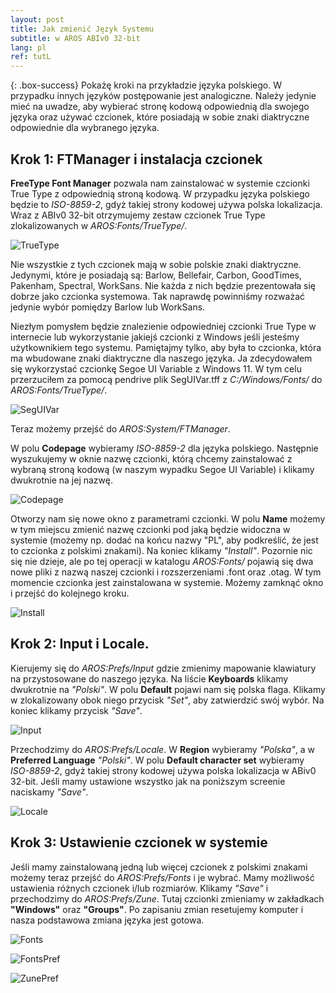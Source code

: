 ```yaml
---
layout: post
title: Jak zmienić Język Systemu
subtitle: w AROS ABIv0 32-bit
lang: pl
ref: tutL
---
```


{: .box-success}
Pokażę kroki na przykładzie języka polskiego. W przypadku innych języków postępowanie jest analogiczne. Należy jedynie mieć na uwadze, aby wybierać stronę kodową odpowiednią dla swojego języka oraz używać czcionek, które posiadają w sobie znaki diaktryczne odpowiednie dla wybranego języka.

## Krok 1: FTManager i instalacja czcionek

**FreeType Font Manager** pozwala nam zainstalować w systemie czcionki True Type z odpowiednią stroną kodową. W przypadku języka polskiego będzie to *ISO-8859-2*, gdyż takiej strony kodowej używa polska lokalizacja. Wraz z ABIv0 32-bit otrzymujemy zestaw czcionek True Type zlokalizowanych w *AROS:Fonts/TrueType/*.

![TrueType](/assets/img/lang3.jpg)

Nie wszystkie z tych czcionek mają w sobie polskie znaki diaktryczne. Jedynymi, które je posiadają są: Barlow, Bellefair, Carbon, GoodTimes, Pakenham, Spectral, WorkSans. Nie każda z nich będzie prezentowała się dobrze jako czcionka systemowa. Tak naprawdę powinniśmy rozważać jedynie wybór pomiędzy Barlow lub WorkSans.

Niezłym pomysłem będzie znalezienie odpowiedniej czcionki True Type w internecie lub wykorzystanie jakiejś czcionki z Windows jeśli jesteśmy użytkownikiem tego systemu. Pamiętajmy tylko, aby była to czcionka, która ma wbudowane znaki diaktryczne dla naszego języka. Ja zdecydowałem się wykorzystać czcionkę Segoe UI Variable z Windows 11. W tym celu przerzuciłem za pomocą pendrive plik SegUIVar.tff z *C:/Windows/Fonts/* do *AROS:Fonts/TrueType/*.

![SegUIVar](/assets/img/lang4.jpg)

Teraz możemy przejść do *AROS:System/FTManager*.

W polu **Codepage** wybieramy *ISO-8859-2* dla języka polskiego. Następnie wyszukujemy w oknie nazwę czcionki, którą chcemy zainstalować z wybraną stroną kodową (w naszym wypadku Segoe UI Variable) i klikamy dwukrotnie na jej nazwę.

![Codepage](/assets/img/lang5.jpg)

Otworzy nam się nowe okno z parametrami czcionki. W polu **Name** możemy w tym miejscu zmienić nazwę czcionki pod jaką będzie widoczna w systemie (możemy np. dodać na końcu nazwy "PL", aby podkreślić, że jest to czcionka z polskimi znakami). Na koniec klikamy *"Install"*. Pozornie nic się nie dzieje, ale po tej operacji w katalogu *AROS:Fonts/* pojawią się dwa nowe pliki z nazwą naszej czcionki i rozszerzeniami .font oraz .otag. W tym momencie czcionka jest zainstalowana w systemie. Możemy zamknąć okno i przejść do kolejnego kroku. 

![Install](/assets/img/lang6.jpg)

## Krok 2: Input i Locale.

Kierujemy się do *AROS:Prefs/Input* gdzie zmienimy mapowanie klawiatury na przystosowane do naszego języka. Na liście **Keyboards** klikamy dwukrotnie na *"Polski"*. W polu **Default** pojawi nam się polska flaga. Klikamy w zlokalizowany obok niego przycisk *"Set"*, aby zatwierdzić swój wybór. Na koniec klikamy przycisk *"Save"*.

![Input](/assets/img/lang1.jpg)

Przechodzimy do *AROS:Prefs/Locale*. W **Region** wybieramy *"Polska"*, a w **Preferred Language** *"Polski"*. W polu **Default character set** wybieramy *ISO-8859-2*, gdyż takiej strony kodowej używa polska lokalizacja w ABiv0 32-bit. Jeśli mamy ustawione wszystko jak na poniższym screenie naciskamy *"Save"*.

![Locale](/assets/img/lang2.jpg)

## Krok 3: Ustawienie czcionek w systemie

Jeśli mamy zainstalowaną jedną lub więcej czcionek z polskimi znakami możemy teraz przejść do *AROS:Prefs/Fonts* i je wybrać. Mamy możliwość ustawienia różnych czcionek i/lub rozmiarów. Klikamy *"Save"* i przechodzimy do *AROS:Prefs/Zune*. Tutaj czcionki zmieniamy w zakładkach **"Windows"** oraz **"Groups"**. Po zapisaniu zmian resetujemy komputer i nasza podstawowa zmiana języka jest gotowa.

![Fonts](/assets/img/lang7.jpg)

![FontsPref](/assets/img/lang8.jpg)

![ZunePref](/assets/img/lang9.jpg)
